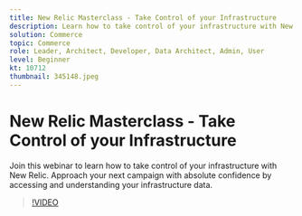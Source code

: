 ```yaml
---
title: New Relic Masterclass - Take Control of your Infrastructure
description: Learn how to take control of your infrastructure with New Relic. Approach your next campaign with absolute confidence by accessing and understanding your infrastructure data.
solution: Commerce
topic: Commerce
role: Leader, Architect, Developer, Data Architect, Admin, User
level: Beginner
kt: 10712
thumbnail: 345148.jpeg
---
```


# New Relic Masterclass - Take Control of your Infrastructure

Join this webinar to learn how to take control of your infrastructure with New Relic. Approach your next campaign with absolute confidence by accessing and understanding your infrastructure data.

>[!VIDEO](https://video.tv.adobe.com/v/345148/?quality=12&learn=on)

